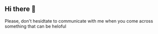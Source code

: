 ## Hi there 👋

<!--
**ThisIsJummy/ThisIsJummy** is a ✨ _special_ ✨ repository because its `README.md` (this file) appears on your GitHub profile.

Here are some ideas to get you started:

- 🔭 I’m currently working on becoming a data analyst
- 🌱 I’m currently learning SQL
- 👯 I’m looking to collaborate on to my co aspirants and enthusiast
- 🤔 I’m looking for help with getting to full potential
- 💬 Ask me about my challenges, journey and story
- 📫 How to reach me: j.adenugba5@gmail.com
- 😄 Pronouns: She/her
- ⚡ Fun fact: I love to explore new ideas
--> Please, don't hesidtate to communicate with me when you come across something that can be heloful
